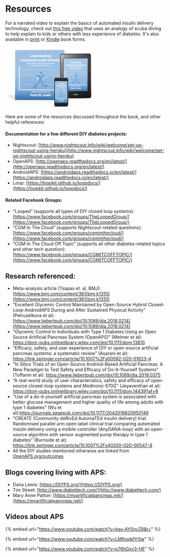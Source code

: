 # Resources

For a narrated video to explain the basics of automated insulin delivery technology, check out [this free video](https://bit.ly/39Paa1O) that uses an analogy of scuba diving to help explain to kids or others with less experience of diabetes. It's also available in [print](https://amzn.to/3tqJHza) or [Kindle](https://amzn.to/39MzCVE) book forms.

![Visual of different book formats for "Understanding Automated Insulin Delivery: A basic book for kids, family, and friends of people living with diabetes ", a book for kids, by Dana M. Lewis](.gitbook/assets/UnderstandingAutomatedInsulinDelivery_Book_DanaMLewis.png)

Here are some of the resources discussed throughout the book, and other helpful references:

#### Documentation for a few different DIY diabetes projects:

* Nightscout: [http://www.nightscout.info/wiki/welcome/set-up-nightscout-using-heroku](http://www.nightscout.info/wiki/welcome/set-up-nightscout-using-heroku)
* OpenAPS: [http://openaps.readthedocs.org/en/latest/](http://openaps.readthedocs.org/en/latest/)
* AndroidAPS: [https://androidaps.readthedocs.io/en/latest/](https://androidaps.readthedocs.io/en/latest/)
* Loop: [https://loopkit.github.io/loopdocs/](https://loopkit.github.io/loopdocs/)

#### Related Facebook Groups:

* “Looped” \(supports all types of DIY closed loop systems\): [https://www.facebook.com/groups/TheLoopedGroup/](https://www.facebook.com/groups/TheLoopedGroup/)
* “CGM In The Cloud” \(supports Nightscout-related questions\): [https://www.facebook.com/groups/cgminthecloud/](https://www.facebook.com/groups/cgminthecloud/)
* “CGM In The Cloud Off Topic” \(supports all other diabetes-related topics and other tech question\): [https://www.facebook.com/groups/CGMITCOFFTOPIC/](https://www.facebook.com/groups/CGMITCOFFTOPIC/)

## Research referenced:

* Meta-analysis article \(Tsapas et. al, BMJ\): [https://www.bmj.com/content/361/bmj.k1310](https://www.bmj.com/content/361/bmj.k1310)
* “Excellent Glycemic Control Maintained by Open-Source Hybrid Closed-Loop AndroidAPS During and After Sustained Physical Activity” \(Petruzelkova et al\): [https://www.liebertpub.com/doi/10.1089/dia.2018.0214](https://www.liebertpub.com/doi/10.1089/dia.2018.0214)
* “Glycemic Control in Individuals with Type 1 Diabetes Using an Open Source Artificial Pancreas System (OpenAPS)” (Melmer et al): https://dom-pubs.onlinelibrary.wiley.com/doi/10.1111/dom.13810
* “Efficacy, safety, and user experience of DIY or open-source artificial pancreas systems: a systematic review” (Asarani et al): https://link.springer.com/article/10.1007%2Fs00592-020-01623-4
* “In Silico Trials of an Open-Source Android-Based Artificial Pancreas: A New Paradigm to Test Safety and Efficacy of Do-It-Yourself Systems” (Toffanin et al): https://www.liebertpub.com/doi/10.1089/dia.2019.0375
* “A real-world study of user characteristics, safety and efficacy of open-source closed-loop systems and Medtronic 670G” (Jeyaventhan et al): https://dom-pubs.onlinelibrary.wiley.com/doi/10.1111/dom.14439?af=R
* “Use of a do-it-yourself artificial pancreas system is associated with better glucose management and higher quality of life among adults with type 1 diabetes” (Wu et al):https://journals.sagepub.com/doi/10.1177/2042018820950146
* “CREATE (Community deRivEd AutomaTEd insulin delivery) trial. Randomised parallel arm open label clinical trial comparing automated insulin delivery using a mobile controller (AnyDANA-loop) with an open-source algorithm with sensor augmented pump therapy in type 1 diabetes” (Burnside et al): https://link.springer.com/article/10.1007%2Fs40200-020-00547-8
* All the DIY studies mentioned otherwise are linked from [OpenAPS.org/outcomes](http://OpenAPS.org/outcomes)

## Blogs covering living with APS:

* Dana Lewis: [https://DIYPS.org/](https://DIYPS.org/)
* Tim Street: [http://www.diabettech.com/](http://www.diabettech.com/)
* Mary Anne Patton: [https://myartificialpancreas.net/](https://myartificialpancreas.net/)

## Videos about APS

{% embed url="https://www.youtube.com/watch?v=kgu-AYSnyZ8&t=" %}

{% embed url="https://www.youtube.com/watch?v=LMIhoddYr5w" %}

{% embed url="https://www.youtube.com/watch?v=p76hGxv3-HE" %}





